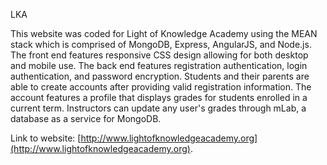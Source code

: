LKA

This website was coded for Light of Knowledge Academy using the MEAN stack which is comprised of MongoDB, Express, AngularJS, and Node.js.
The front end features responsive CSS design allowing for both desktop and mobile use. The back end features registration authentication,
login authentication, and password encryption. Students and their parents are able to create accounts after providing valid registration
information. The account features a profile that displays grades for students enrolled in a current term. Instructors can update any
user's grades through mLab, a database as a service for MongoDB.

Link to website: [http://www.lightofknowledgeacademy.org](http://www.lightofknowledgeacademy.org).
